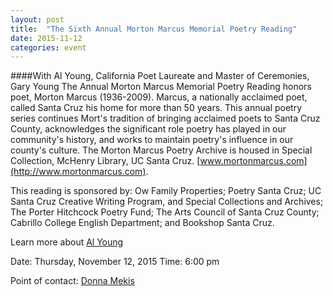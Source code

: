 ```yaml
---
layout: post
title:  "The Sixth Annual Morton Marcus Memorial Poetry Reading"
date: 2015-11-12
categories: event
---
```

####With Al Young, California Poet Laureate and Master of Ceremonies, Gary Young
The Annual Morton Marcus Memorial Poetry Reading honors poet, Morton Marcus (1936-2009). Marcus, a nationally acclaimed poet, called Santa Cruz his home for more than 50 years. This annual poetry series continues Mort's tradition of bringing acclaimed poets to Santa Cruz County, acknowledges the significant role poetry has played in our community's history, and works to maintain poetry's influence in our county's culture. The Morton Marcus Poetry Archive is housed in Special Collection, McHenry Library, UC Santa Cruz. [www.mortonmarcus.com](http://www.mortonmarcus.com).

This reading is sponsored by: Ow Family Properties; Poetry Santa Cruz; UC Santa Cruz Creative Writing Program, and Special Collections and Archives; The Porter Hitchcock Poetry Fund; The Arts Council of Santa Cruz County; Cabrillo College English Department; and Bookshop Santa Cruz.

Learn more about [Al Young](http://alyoung.org/) 

Date: Thursday, November 12, 2015
Time: 6:00 pm

Point of contact: [Donna Mekis](mailto:Donna@Mekis.net)